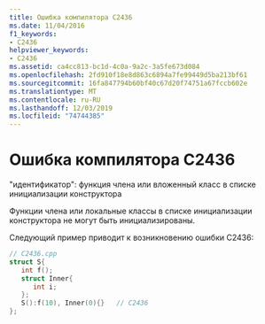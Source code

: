 ```yaml
---
title: Ошибка компилятора C2436
ms.date: 11/04/2016
f1_keywords:
- C2436
helpviewer_keywords:
- C2436
ms.assetid: ca4cc813-bc1d-4c0a-9a2c-3a5fe673d084
ms.openlocfilehash: 2fd910f18e8d863c6894a7fe99449d5ba213bf61
ms.sourcegitcommit: 16fa847794b60bf40c67d20f74751a67fccb602e
ms.translationtype: MT
ms.contentlocale: ru-RU
ms.lasthandoff: 12/03/2019
ms.locfileid: "74744385"
---
```

# <a name="compiler-error-c2436"></a>Ошибка компилятора C2436

"идентификатор": функция члена или вложенный класс в списке инициализации конструктора

Функции члена или локальные классы в списке инициализации конструктора не могут быть инициализированы.

Следующий пример приводит к возникновению ошибки C2436:

```cpp
// C2436.cpp
struct S{
   int f();
   struct Inner{
      int i;
   };
   S():f(10), Inner(0){}   // C2436
};
```
